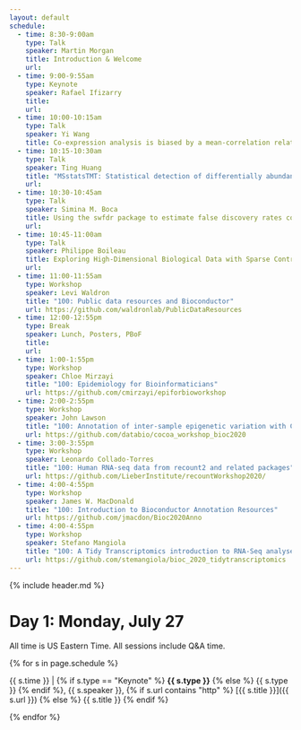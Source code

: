 ```yaml
---
layout: default
schedule:
  - time: 8:30-9:00am
    type: Talk
    speaker: Martin Morgan
    title: Introduction & Welcome
    url:
  - time: 9:00-9:55am
    type: Keynote
    speaker: Rafael Ifizarry
    title:
    url:
  - time: 10:00-10:15am
    type: Talk
    speaker: Yi Wang
    title: Co-expression analysis is biased by a mean-correlation relationship
  - time: 10:15-10:30am
    type: Talk
    speaker: Ting Huang
    title: "MSstatsTMT: Statistical detection of differentially abundant proteins in experiments with isobaric labeling and multiple mixtures"
    url:
  - time: 10:30-10:45am
    type: Talk
    speaker: Simina M. Boca
    title: Using the swfdr package to estimate false discovery rates conditional on covariates
    url:
  - time: 10:45-11:00am
    type: Talk
    speaker: Philippe Boileau
    title: Exploring High-Dimensional Biological Data with Sparse Contrastive Principal Component Analysis
    url:
  - time: 11:00-11:55am
    type: Workshop
    speaker: Levi Waldron
    title: "100: Public data resources and Bioconductor"
    url: https://github.com/waldronlab/PublicDataResources
  - time: 12:00-12:55pm
    type: Break
    speaker: Lunch, Posters, PBoF
    title: 
    url: 
  - time: 1:00-1:55pm
    type: Workshop
    speaker: Chloe Mirzayi
    title: "100: Epidemiology for Bioinformaticians"
    url: https://github.com/cmirzayi/epiforbioworkshop
  - time: 2:00-2:55pm
    type: Workshop
    speaker: John Lawson
    title: "100: Annotation of inter-sample epigenetic variation with COCOA"
    url: https://github.com/databio/cocoa_workshop_bioc2020
  - time: 3:00-3:55pm
    type: Workshop
    speaker: Leonardo Collado-Torres
    title: "100: Human RNA-seq data from recount2 and related packages"
    url: https://github.com/LieberInstitute/recountWorkshop2020/
  - time: 4:00-4:55pm
    type: Workshop
    speaker: James W. MacDonald
    title: "100: Introduction to Bioconductor Annotation Resources"
    url: https://github.com/jmacdon/Bioc2020Anno
  - time: 4:00-4:55pm
    type: Workshop
    speaker: Stefano Mangiola
    title: "100: A Tidy Transcriptomics introduction to RNA-Seq analyses"
    url: https://github.com/stemangiola/bioc_2020_tidytranscriptomics
---
```


{% include header.md %}

# Day 1: Monday, July 27

All time is US Eastern Time. All sessions include Q&A time.

{% for s in page.schedule %}

{{ s.time }} | {% if s.type == "Keynote" %} **{{ s.type }}** {% else %} {{ s.type }} {% endif %}, {{ s.speaker }}, {% if s.url contains "http" %} [{{ s.title }}]({{ s.url }}) {% else %} {{ s.title }} {% endif %}

{% endfor %}

